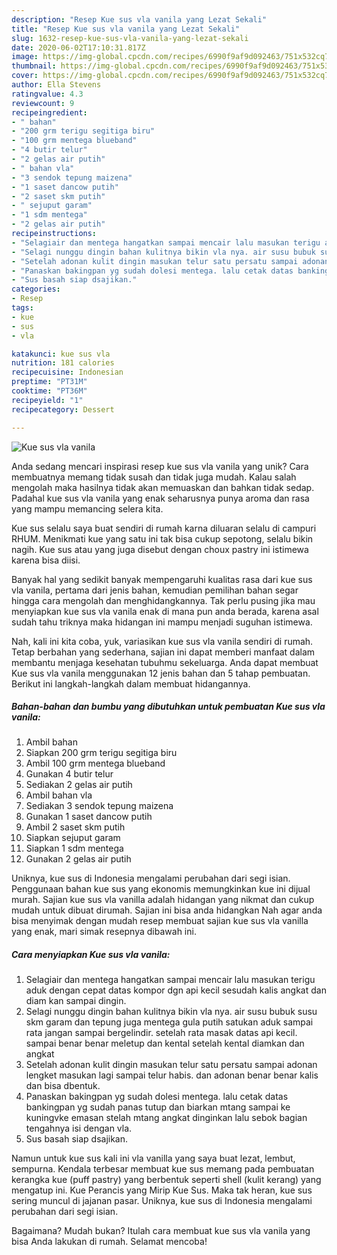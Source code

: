 ```yaml
---
description: "Resep Kue sus vla vanila yang Lezat Sekali"
title: "Resep Kue sus vla vanila yang Lezat Sekali"
slug: 1632-resep-kue-sus-vla-vanila-yang-lezat-sekali
date: 2020-06-02T17:10:31.817Z
image: https://img-global.cpcdn.com/recipes/6990f9af9d092463/751x532cq70/kue-sus-vla-vanila-foto-resep-utama.jpg
thumbnail: https://img-global.cpcdn.com/recipes/6990f9af9d092463/751x532cq70/kue-sus-vla-vanila-foto-resep-utama.jpg
cover: https://img-global.cpcdn.com/recipes/6990f9af9d092463/751x532cq70/kue-sus-vla-vanila-foto-resep-utama.jpg
author: Ella Stevens
ratingvalue: 4.3
reviewcount: 9
recipeingredient:
- " bahan"
- "200 grm terigu segitiga biru"
- "100 grm mentega blueband"
- "4 butir telur"
- "2 gelas air putih"
- " bahan vla"
- "3 sendok tepung maizena"
- "1 saset dancow putih"
- "2 saset skm putih"
- " sejuput garam"
- "1 sdm mentega"
- "2 gelas air putih"
recipeinstructions:
- "Selagiair dan mentega hangatkan sampai mencair lalu masukan terigu aduk dengan cepat datas kompor dgn api kecil sesudah kalis angkat dan diam kan sampai dingin."
- "Selagi nunggu dingin bahan kulitnya bikin vla nya. air susu bubuk susu skm garam dan tepung juga mentega gula putih satukan aduk sampai rata jangan sampai bergelindir. setelah rata masak datas api kecil. sampai benar benar meletup dan kental setelah kental diamkan dan angkat"
- "Setelah adonan kulit dingin masukan telur satu persatu sampai adonan lengket masukan lagi sampai telur habis. dan adonan benar benar kalis dan bisa dbentuk."
- "Panaskan bakingpan yg sudah dolesi mentega. lalu cetak datas bankingpan yg sudah panas tutup dan biarkan mtang sampai ke kuningvke emasan stelah mtang angkat dinginkan lalu sebok bagian tengahnya isi dengan vla."
- "Sus basah siap dsajikan."
categories:
- Resep
tags:
- kue
- sus
- vla

katakunci: kue sus vla 
nutrition: 181 calories
recipecuisine: Indonesian
preptime: "PT31M"
cooktime: "PT36M"
recipeyield: "1"
recipecategory: Dessert

---
```



![Kue sus vla vanila](https://img-global.cpcdn.com/recipes/6990f9af9d092463/751x532cq70/kue-sus-vla-vanila-foto-resep-utama.jpg)

Anda sedang mencari inspirasi resep kue sus vla vanila yang unik? Cara membuatnya memang tidak susah dan tidak juga mudah. Kalau salah mengolah maka hasilnya tidak akan memuaskan dan bahkan tidak sedap. Padahal kue sus vla vanila yang enak seharusnya punya aroma dan rasa yang mampu memancing selera kita.

Kue sus selalu saya buat sendiri di rumah karna diluaran selalu di campuri RHUM. Menikmati kue yang satu ini tak bisa cukup sepotong, selalu bikin nagih. Kue sus atau yang juga disebut dengan choux pastry ini istimewa karena bisa diisi.

Banyak hal yang sedikit banyak mempengaruhi kualitas rasa dari kue sus vla vanila, pertama dari jenis bahan, kemudian pemilihan bahan segar hingga cara mengolah dan menghidangkannya. Tak perlu pusing jika mau menyiapkan kue sus vla vanila enak di mana pun anda berada, karena asal sudah tahu triknya maka hidangan ini mampu menjadi suguhan istimewa.


Nah, kali ini kita coba, yuk, variasikan kue sus vla vanila sendiri di rumah. Tetap berbahan yang sederhana, sajian ini dapat memberi manfaat dalam membantu menjaga kesehatan tubuhmu sekeluarga. Anda dapat membuat Kue sus vla vanila menggunakan 12 jenis bahan dan 5 tahap pembuatan. Berikut ini langkah-langkah dalam membuat hidangannya.

<!--inarticleads1-->

##### Bahan-bahan dan bumbu yang dibutuhkan untuk pembuatan Kue sus vla vanila:

1. Ambil  bahan
1. Siapkan 200 grm terigu segitiga biru
1. Ambil 100 grm mentega blueband
1. Gunakan 4 butir telur
1. Sediakan 2 gelas air putih
1. Ambil  bahan vla
1. Sediakan 3 sendok tepung maizena
1. Gunakan 1 saset dancow putih
1. Ambil 2 saset skm putih
1. Siapkan  sejuput garam
1. Siapkan 1 sdm mentega
1. Gunakan 2 gelas air putih


Uniknya, kue sus di Indonesia mengalami perubahan dari segi isian. Penggunaan bahan kue sus yang ekonomis memungkinkan kue ini dijual murah. Sajian kue sus vla vanilla adalah hidangan yang nikmat dan cukup mudah untuk dibuat dirumah. Sajian ini bisa anda hidangkan Nah agar anda bisa menyimak dengan mudah resep membuat sajian kue sus vla vanilla yang enak, mari simak resepnya dibawah ini. 

<!--inarticleads2-->

##### Cara menyiapkan Kue sus vla vanila:

1. Selagiair dan mentega hangatkan sampai mencair lalu masukan terigu aduk dengan cepat datas kompor dgn api kecil sesudah kalis angkat dan diam kan sampai dingin.
1. Selagi nunggu dingin bahan kulitnya bikin vla nya. air susu bubuk susu skm garam dan tepung juga mentega gula putih satukan aduk sampai rata jangan sampai bergelindir. setelah rata masak datas api kecil. sampai benar benar meletup dan kental setelah kental diamkan dan angkat
1. Setelah adonan kulit dingin masukan telur satu persatu sampai adonan lengket masukan lagi sampai telur habis. dan adonan benar benar kalis dan bisa dbentuk.
1. Panaskan bakingpan yg sudah dolesi mentega. lalu cetak datas bankingpan yg sudah panas tutup dan biarkan mtang sampai ke kuningvke emasan stelah mtang angkat dinginkan lalu sebok bagian tengahnya isi dengan vla.
1. Sus basah siap dsajikan.


Namun untuk kue sus kali ini vla vanilla yang saya buat lezat, lembut, sempurna. Kendala terbesar membuat kue sus memang pada pembuatan kerangka kue (puff pastry) yang berbentuk seperti shell (kulit kerang) yang mengatup ini. Kue Perancis yang Mirip Kue Sus. Maka tak heran, kue sus sering muncul di jajanan pasar. Uniknya, kue sus di Indonesia mengalami perubahan dari segi isian. 

Bagaimana? Mudah bukan? Itulah cara membuat kue sus vla vanila yang bisa Anda lakukan di rumah. Selamat mencoba!
